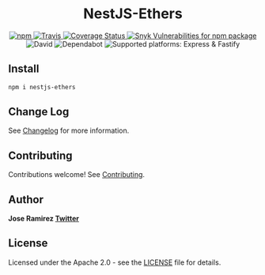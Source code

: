 <h1 align="center">NestJS-Ethers</h1>

<p align="center">
  <a href="https://www.npmjs.com/package/nestjs-ethers">
    <img alt="npm" src="https://img.shields.io/npm/v/nestjs-ethers" />
  </a>
  <a href="https://travis-ci.com/github/jarcodallo/nestjs-ethers">
    <img alt="Travis" src="https://api.travis-ci.com/jarcodallo/nestjs-ethers.svg?branch=develop" />
  </a>
  <a href='https://coveralls.io/github/jarcodallo/nestjs-ethers?branch=develop'>
    <img src='https://coveralls.io/repos/github/jarcodallo/nestjs-ethers/badge.svg?branch=develop' alt='Coverage Status' />
  </a>
  <a href="https://snyk.io/test/github/jarcodallo/nestjs-ethers">
    <img alt="Snyk Vulnerabilities for npm package" src="https://img.shields.io/snyk/vulnerabilities/npm/nestjs-ethers" />
  </a>
  <img alt="David" src="https://img.shields.io/david/jarcodallo/nestjs-ethers">
  <img alt="Dependabot" src="https://badgen.net/dependabot/jarcodallo/nestjs-ethers/?icon=dependabot">
  <img alt="Supported platforms: Express & Fastify" src="https://img.shields.io/badge/platforms-Express%20%26%20Fastify-green" />
</p>

## Install

```sh
npm i nestjs-ethers
```

## Change Log

See [Changelog](CHANGELOG.md) for more information.

## Contributing

Contributions welcome! See [Contributing](CONTRIBUTING.md).

## Author

**Jose Ramirez [Twitter](https://twitter.com/jarcodallo)**

## License

Licensed under the Apache 2.0 - see the [LICENSE](LICENSE) file for details.
